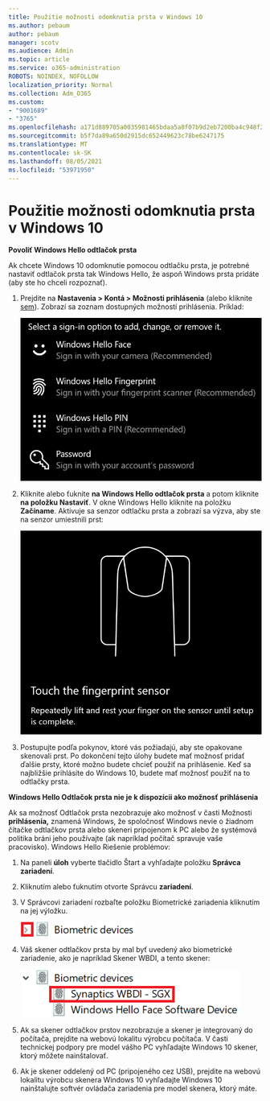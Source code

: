 ```yaml
---
title: Použitie možnosti odomknutia prsta v Windows 10
ms.author: pebaum
author: pebaum
manager: scotv
ms.audience: Admin
ms.topic: article
ms.service: o365-administration
ROBOTS: NOINDEX, NOFOLLOW
localization_priority: Normal
ms.collection: Adm_O365
ms.custom:
- "9001689"
- "3765"
ms.openlocfilehash: a171d889705a0035981465bdaa5a8f07b9d2eb7200ba4c948f2aaccbf2cc0a21
ms.sourcegitcommit: b5f7da89a650d2915dc652449623c78be6247175
ms.translationtype: MT
ms.contentlocale: sk-SK
ms.lasthandoff: 08/05/2021
ms.locfileid: "53971950"
---
```

# <a name="use-fingerprint-unlock-option-in-windows-10"></a>Použitie možnosti odomknutia prsta v Windows 10

**Povoliť Windows Hello odtlačok prsta**

Ak chcete Windows 10 odomknutie pomocou odtlačku prsta, je potrebné nastaviť odtlačok prsta tak Windows Hello, že aspoň Windows prsta pridáte (aby ste ho chceli rozpoznať). 

1. Prejdite na **Nastavenia > Kontá > Možnosti prihlásenia** (alebo kliknite [sem](ms-settings:signinoptions?activationSource=GetHelp)). Zobrazí sa zoznam dostupných možností prihlásenia. Príklad:

    ![Možnosti prihlásenia.](media/sign-in-options.png)

2. Kliknite alebo ťuknite **na Windows Hello odtlačok prsta** a potom kliknite **na položku Nastaviť**. V okne Windows Hello kliknite na položku **Začíname**. Aktivuje sa senzor odtlačku prsta a zobrazí sa výzva, aby ste na senzor umiestnili prst:

   ![Senzor odtlačku prsta.](media/fingerprint-sensor.png)

3. Postupujte podľa pokynov, ktoré vás požiadajú, aby ste opakovane skenovali prst. Po dokončení tejto úlohy budete mať možnosť pridať ďalšie prsty, ktoré možno budete chcieť použiť na prihlásenie. Keď sa najbližšie prihlásite do Windows 10, budete mať možnosť použiť na to odtlačky prsta.

**Windows Hello Odtlačok prsta nie je k dispozícii ako možnosť prihlásenia**

Ak sa možnosť Odtlačok prsta nezobrazuje ako možnosť v časti Možnosti **prihlásenia,** znamená Windows, že spoločnosť Windows nevie o žiadnom čítačke odtlačkov prsta alebo skeneri pripojenom k PC alebo že systémová politika bráni jeho používajte (ak napríklad počítač spravuje vaše pracovisko). Windows Hello Riešenie problémov: 

1. Na paneli **úloh** vyberte tlačidlo Štart a vyhľadajte položku **Správca zariadení**.

2. Kliknutím alebo ťuknutím otvorte Správcu **zariadení**.

3. V Správcovi zariadení rozbaľte položku Biometrické zariadenia kliknutím na jej výložku.

   ![Biometrické zariadenia.](media/biometric-devices.png)

4. Váš skener odtlačkov prsta by mal byť uvedený ako biometrické zariadenie, ako je napríklad Skener WBDI, a tento skener:

   ![Biometrické zariadenia.](media/biometric-devices-expanded.png)

5. Ak sa skener odtlačkov prstov nezobrazuje a skener je integrovaný do počítača, prejdite na webovú lokalitu výrobcu počítača. V časti technickej podpory pre model vášho PC vyhľadajte Windows 10 skener, ktorý môžete nainštalovať.

6. Ak je skener oddelený od PC (pripojeného cez USB), prejdite na webovú lokalitu výrobcu skenera Windows 10 vyhľadajte Windows 10 nainštalujte softvér ovládača zariadenia pre model skenera, ktorý máte.
